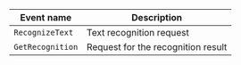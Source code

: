 Event name | Description
--- | ---
`RecognizeText` | Text recognition request
`GetRecognition` | Request for the recognition result